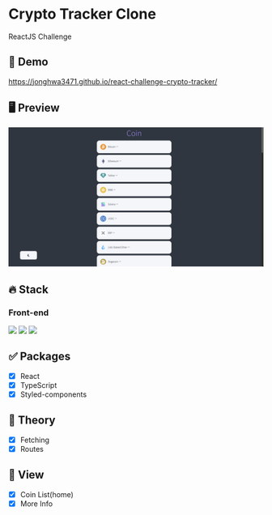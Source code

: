 # Crypto Tracker Clone
ReactJS Challenge

## 🔗 Demo
https://jonghwa3471.github.io/react-challenge-crypto-tracker/

## 🖥 Preview
<img src="preview-crypto-clone.png"/>

## 🔥 Stack

### Front-end

<img height='25' src="https://img.shields.io/badge/React-61DAFB?style=flat-square&logo=React&logoColor=white"/> <img height='25' src="https://img.shields.io/badge/TypeScript-3178C6?style=flat-square&logo=TypeScript&logoColor=white"/> <img height='25' src="https://img.shields.io/badge/styled-components-DB7093?style=flat-square&logo=styled-components CSS&logoColor=white"/>

## ✅ Packages

- [x] React
- [x] TypeScript
- [x] Styled-components

## 📖 Theory

- [x] Fetching
- [x] Routes

## 📱 View

- [x] Coin List(home)
- [x] More Info
